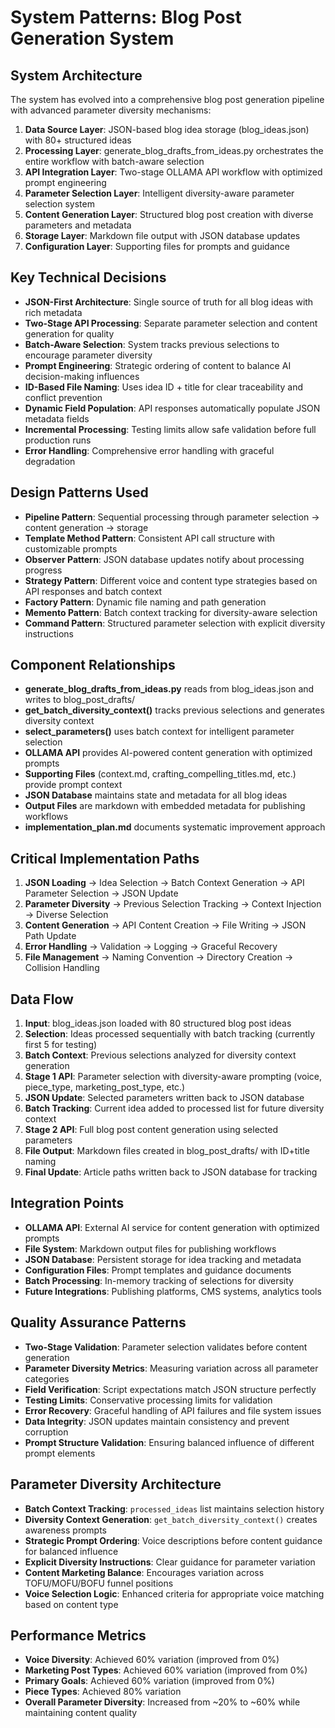 # System Patterns: Blog Post Generation System

## System Architecture
The system has evolved into a comprehensive blog post generation pipeline with advanced parameter diversity mechanisms:

1. **Data Source Layer**: JSON-based blog idea storage (blog_ideas.json) with 80+ structured ideas
2. **Processing Layer**: generate_blog_drafts_from_ideas.py orchestrates the entire workflow with batch-aware selection
3. **API Integration Layer**: Two-stage OLLAMA API workflow with optimized prompt engineering
4. **Parameter Selection Layer**: Intelligent diversity-aware parameter selection system
5. **Content Generation Layer**: Structured blog post creation with diverse parameters and metadata
6. **Storage Layer**: Markdown file output with JSON database updates
7. **Configuration Layer**: Supporting files for prompts and guidance

## Key Technical Decisions
- **JSON-First Architecture**: Single source of truth for all blog ideas with rich metadata
- **Two-Stage API Processing**: Separate parameter selection and content generation for quality
- **Batch-Aware Selection**: System tracks previous selections to encourage parameter diversity
- **Prompt Engineering**: Strategic ordering of content to balance AI decision-making influences
- **ID-Based File Naming**: Uses idea ID + title for clear traceability and conflict prevention
- **Dynamic Field Population**: API responses automatically populate JSON metadata fields
- **Incremental Processing**: Testing limits allow safe validation before full production runs
- **Error Handling**: Comprehensive error handling with graceful degradation

## Design Patterns Used
- **Pipeline Pattern**: Sequential processing through parameter selection → content generation → storage
- **Template Method Pattern**: Consistent API call structure with customizable prompts
- **Observer Pattern**: JSON database updates notify about processing progress
- **Strategy Pattern**: Different voice and content type strategies based on API responses and batch context
- **Factory Pattern**: Dynamic file naming and path generation
- **Memento Pattern**: Batch context tracking for diversity-aware selection
- **Command Pattern**: Structured parameter selection with explicit diversity instructions

## Component Relationships
- **generate_blog_drafts_from_ideas.py** reads from blog_ideas.json and writes to blog_post_drafts/
- **get_batch_diversity_context()** tracks previous selections and generates diversity context
- **select_parameters()** uses batch context for intelligent parameter selection
- **OLLAMA API** provides AI-powered content generation with optimized prompts
- **Supporting Files** (context.md, crafting_compelling_titles.md, etc.) provide prompt context
- **JSON Database** maintains state and metadata for all blog ideas
- **Output Files** are markdown with embedded metadata for publishing workflows
- **implementation_plan.md** documents systematic improvement approach

## Critical Implementation Paths
1. **JSON Loading** → Idea Selection → Batch Context Generation → API Parameter Selection → JSON Update
2. **Parameter Diversity** → Previous Selection Tracking → Context Injection → Diverse Selection
3. **Content Generation** → API Content Creation → File Writing → JSON Path Update
4. **Error Handling** → Validation → Logging → Graceful Recovery
5. **File Management** → Naming Convention → Directory Creation → Collision Handling

## Data Flow
1. **Input**: blog_ideas.json loaded with 80 structured blog post ideas
2. **Selection**: Ideas processed sequentially with batch tracking (currently first 5 for testing)
3. **Batch Context**: Previous selections analyzed for diversity context generation
4. **Stage 1 API**: Parameter selection with diversity-aware prompting (voice, piece_type, marketing_post_type, etc.)
5. **JSON Update**: Selected parameters written back to JSON database
6. **Batch Tracking**: Current idea added to processed list for future diversity context
7. **Stage 2 API**: Full blog post content generation using selected parameters
8. **File Output**: Markdown files created in blog_post_drafts/ with ID+title naming
9. **Final Update**: Article paths written back to JSON database for tracking

## Integration Points
- **OLLAMA API**: External AI service for content generation with optimized prompts
- **File System**: Markdown output files for publishing workflows
- **JSON Database**: Persistent storage for idea tracking and metadata
- **Configuration Files**: Prompt templates and guidance documents
- **Batch Processing**: In-memory tracking of selections for diversity
- **Future Integrations**: Publishing platforms, CMS systems, analytics tools

## Quality Assurance Patterns
- **Two-Stage Validation**: Parameter selection validates before content generation
- **Parameter Diversity Metrics**: Measuring variation across all parameter categories
- **Field Verification**: Script expectations match JSON structure perfectly
- **Testing Limits**: Conservative processing limits for validation
- **Error Recovery**: Graceful handling of API failures and file system issues
- **Data Integrity**: JSON updates maintain consistency and prevent corruption
- **Prompt Structure Validation**: Ensuring balanced influence of different prompt elements

## Parameter Diversity Architecture
- **Batch Context Tracking**: `processed_ideas` list maintains selection history
- **Diversity Context Generation**: `get_batch_diversity_context()` creates awareness prompts
- **Strategic Prompt Ordering**: Voice descriptions before content guidance for balanced influence
- **Explicit Diversity Instructions**: Clear guidance for parameter variation
- **Content Marketing Balance**: Encourages variation across TOFU/MOFU/BOFU funnel positions
- **Voice Selection Logic**: Enhanced criteria for appropriate voice matching based on content type

## Performance Metrics
- **Voice Diversity**: Achieved 60% variation (improved from 0%)
- **Marketing Post Types**: Achieved 60% variation (improved from 0%)
- **Primary Goals**: Achieved 60% variation (improved from 0%)
- **Piece Types**: Achieved 80% variation
- **Overall Parameter Diversity**: Increased from ~20% to ~60% while maintaining content quality
